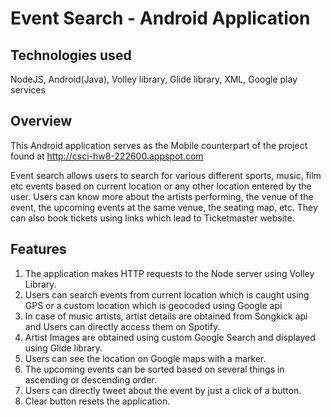 # Event Search - Android Application

## Technologies used
NodeJS, Android(Java), Volley library, Glide library, XML, Google play services

## Overview
This Android application serves as the Mobile counterpart of the project found at http://csci-hw8-222600.appspot.com

Event search allows users to search for various different sports, music, film etc events based on current location or any other location entered by the user. Users can know more about the artists performing, the venue of the event, the upcoming events at the same venue, the seating map, etc. They can also book tickets using links which lead to Ticketmaster website.

## Features
1. The application makes HTTP requests to the Node server using Volley Library. 
2. Users can search events from current location which is caught using GPS or a custom location which is geocoded using Google api
3. In case of music artists, artist details are obtained from Songkick api and Users can directly access them on Spotify.
4. Artist Images are obtained using custom Google Search and displayed using Glide library.
5. Users can see the location on Google maps with a marker.
6. The upcoming events can be sorted based on several things in ascending or descending order.
7. Users can directly tweet about the event by just a click of a button.
8. Clear button resets the application.
